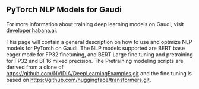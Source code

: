 ## PyTorch NLP Models for Gaudi

For more information about training deep learning models on Gaudi, visit [developer.habana.ai](https://developer.habana.ai/resources/).

This page will contain a general description on how to use and optmize NLP models for PyTorch on Gaudi.
The NLP models supported are BERT base eager mode for FP32 finetuning, and BERT Large fine tuning and pretraining for FP32 and BF16 mixed precision.
The Pretraining modeling scripts are derived from a clone of https://github.com/NVIDIA/DeepLearningExamples.git and the fine tuning is based on https://github.com/huggingface/transformers.git.